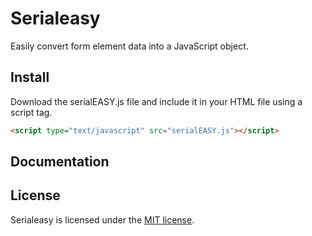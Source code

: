# Serialeasy

Easily convert form element data into a JavaScript object.

## Install

Download the serialEASY.js file and include it in your HTML file using a script tag.

```html
<script type="text/javascript" src="serialEASY.js"></script>
```

## Documentation



## License

Serialeasy is licensed under the [MIT license](https://raw.github.com/joshfire/jsonform/master/LICENSE).
